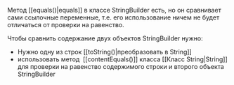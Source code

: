 
 Метод [[equals()|equals]] в классе StringBuilder есть, но он сравнивает сами ссылочные переменные, т.е. его использование ничем не будет отличаться от проверки на равенство.

Чтобы сравнить содержание двух объектов StringBuilder нужно:
- Нужно одну из строк [[toString()|преобразовать в String]]
- использовать метод  [[contentEquals()]] класса [[Класс String|String]] для проверки на равенство содержимого строки и второго объекта StringBuilder